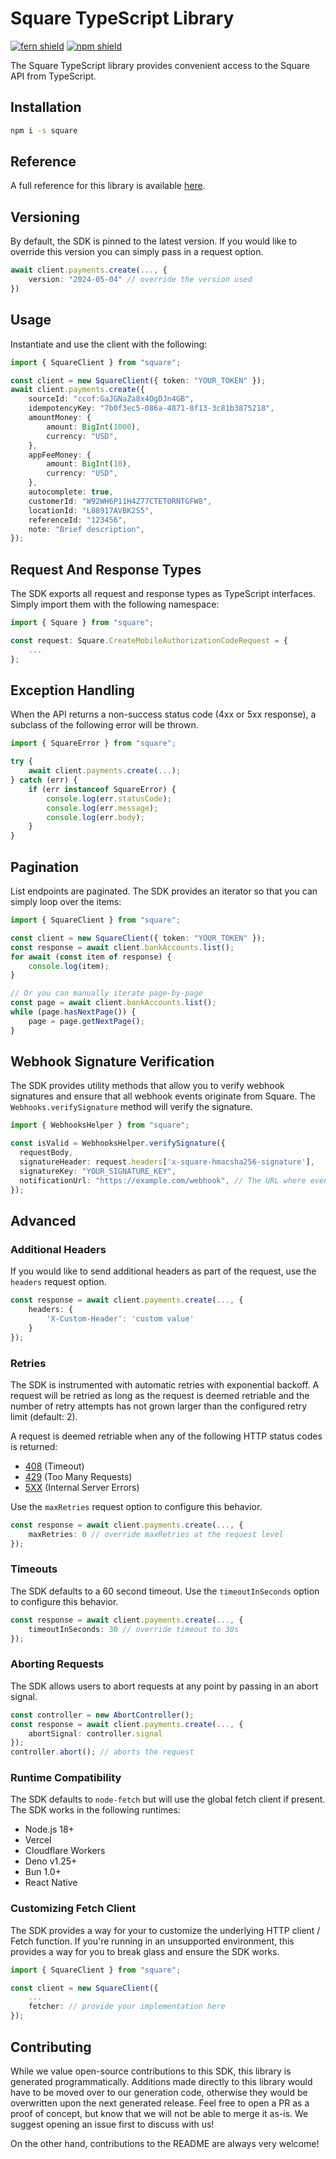 # Square TypeScript Library

[![fern shield](https://img.shields.io/badge/%F0%9F%8C%BF-Built%20with%20Fern-brightgreen)](https://buildwithfern.com?utm_source=github&utm_medium=github&utm_campaign=readme&utm_source=https%3A%2F%2Fgithub.com%2Fsquare%2Fsquare-nodejs-sdk)
[![npm shield](https://img.shields.io/npm/v/square)](https://www.npmjs.com/package/square)

The Square TypeScript library provides convenient access to the Square API from TypeScript.

## Installation

```sh
npm i -s square
```

## Reference

A full reference for this library is available [here](./reference.md).

## Versioning

By default, the SDK is pinned to the latest version. If you would like
to override this version you can simply pass in a request option.

```ts
await client.payments.create(..., {
    version: "2024-05-04" // override the version used
})
```

## Usage

Instantiate and use the client with the following:

```typescript
import { SquareClient } from "square";

const client = new SquareClient({ token: "YOUR_TOKEN" });
await client.payments.create({
    sourceId: "ccof:GaJGNaZa8x4OgDJn4GB",
    idempotencyKey: "7b0f3ec5-086a-4871-8f13-3c81b3875218",
    amountMoney: {
        amount: BigInt(1000),
        currency: "USD",
    },
    appFeeMoney: {
        amount: BigInt(10),
        currency: "USD",
    },
    autocomplete: true,
    customerId: "W92WH6P11H4Z77CTET0RNTGFW8",
    locationId: "L88917AVBK2S5",
    referenceId: "123456",
    note: "Brief description",
});
```

## Request And Response Types

The SDK exports all request and response types as TypeScript interfaces. Simply import them with the
following namespace:

```typescript
import { Square } from "square";

const request: Square.CreateMobileAuthorizationCodeRequest = {
    ...
};
```

## Exception Handling

When the API returns a non-success status code (4xx or 5xx response), a subclass of the following error
will be thrown.

```typescript
import { SquareError } from "square";

try {
    await client.payments.create(...);
} catch (err) {
    if (err instanceof SquareError) {
        console.log(err.statusCode);
        console.log(err.message);
        console.log(err.body);
    }
}
```

## Pagination

List endpoints are paginated. The SDK provides an iterator so that you can simply loop over the items:

```typescript
import { SquareClient } from "square";

const client = new SquareClient({ token: "YOUR_TOKEN" });
const response = await client.bankAccounts.list();
for await (const item of response) {
    console.log(item);
}

// Or you can manually iterate page-by-page
const page = await client.bankAccounts.list();
while (page.hasNextPage()) {
    page = page.getNextPage();
}
```

## Webhook Signature Verification

The SDK provides utility methods that allow you to verify webhook signatures and ensure that all 
webhook events originate from Square. The `Webhooks.verifySignature` method will verify the signature.

```ts
import { WebhooksHelper } from "square";

const isValid = WebhooksHelper.verifySignature({
  requestBody,
  signatureHeader: request.headers['x-square-hmacsha256-signature'],
  signatureKey: "YOUR_SIGNATURE_KEY",
  notificationUrl: "https://example.com/webhook", // The URL where event notifications are sent.
});
```

## Advanced

### Additional Headers

If you would like to send additional headers as part of the request, use the `headers` request option.

```typescript
const response = await client.payments.create(..., {
    headers: {
        'X-Custom-Header': 'custom value'
    }
});
```

### Retries

The SDK is instrumented with automatic retries with exponential backoff. A request will be retried as long
as the request is deemed retriable and the number of retry attempts has not grown larger than the configured
retry limit (default: 2).

A request is deemed retriable when any of the following HTTP status codes is returned:

- [408](https://developer.mozilla.org/en-US/docs/Web/HTTP/Status/408) (Timeout)
- [429](https://developer.mozilla.org/en-US/docs/Web/HTTP/Status/429) (Too Many Requests)
- [5XX](https://developer.mozilla.org/en-US/docs/Web/HTTP/Status/500) (Internal Server Errors)

Use the `maxRetries` request option to configure this behavior.

```typescript
const response = await client.payments.create(..., {
    maxRetries: 0 // override maxRetries at the request level
});
```

### Timeouts

The SDK defaults to a 60 second timeout. Use the `timeoutInSeconds` option to configure this behavior.

```typescript
const response = await client.payments.create(..., {
    timeoutInSeconds: 30 // override timeout to 30s
});
```

### Aborting Requests

The SDK allows users to abort requests at any point by passing in an abort signal.

```typescript
const controller = new AbortController();
const response = await client.payments.create(..., {
    abortSignal: controller.signal
});
controller.abort(); // aborts the request
```

### Runtime Compatibility

The SDK defaults to `node-fetch` but will use the global fetch client if present. The SDK works in the following
runtimes:

- Node.js 18+
- Vercel
- Cloudflare Workers
- Deno v1.25+
- Bun 1.0+
- React Native

### Customizing Fetch Client

The SDK provides a way for your to customize the underlying HTTP client / Fetch function. If you're running in an
unsupported environment, this provides a way for you to break glass and ensure the SDK works.

```typescript
import { SquareClient } from "square";

const client = new SquareClient({
    ...
    fetcher: // provide your implementation here
});
```

## Contributing

While we value open-source contributions to this SDK, this library is generated programmatically.
Additions made directly to this library would have to be moved over to our generation code,
otherwise they would be overwritten upon the next generated release. Feel free to open a PR as
a proof of concept, but know that we will not be able to merge it as-is. We suggest opening
an issue first to discuss with us!

On the other hand, contributions to the README are always very welcome!
